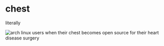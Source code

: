 # chest
literally

![arch linux users when their chest becomes open source for their heart disease surgery](https://exponential-workload.github.io/chest/arch%20heart%20surgery.gif)
